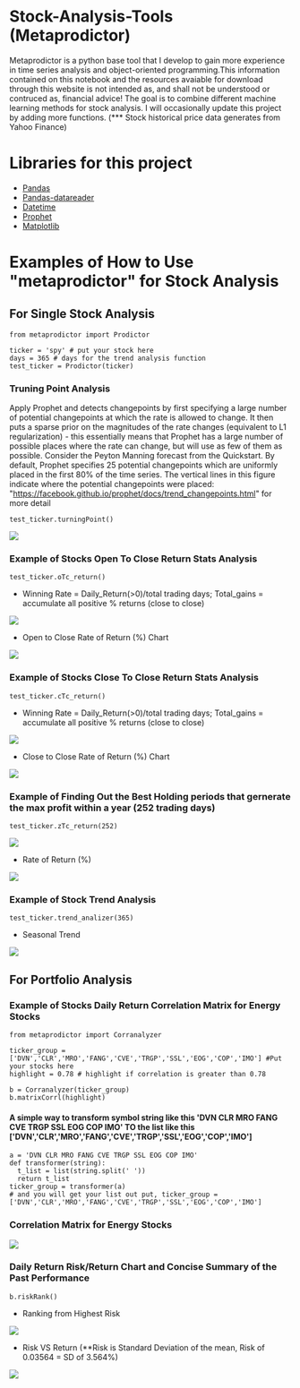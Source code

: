 # Stock-Analysis-Tools (Metaprodictor)
Metaprodictor is a python base tool that I develop to gain more experience in time series analysis and object-oriented programming.This information contained on this notebook and the resources avaiable for download through this website is not intended as, and shall not be understood or contruced as, financial advice! The goal is to combine different machine learning methods for stock analysis. I will occasionally update this project by adding more functions. (*** Stock historical price data generates from Yahoo Finance)
# Libraries for this project
* [Pandas](https://pandas.pydata.org)
* [Pandas-datareader](https://pandas-datareader.readthedocs.io/en/latest)
* [Datetime](https://docs.python.org/3/library/datetime.html)
* [Prophet](https://facebook.github.io/prophet/docs/installation.html#installation-in-python)
* [Matplotlib](https://matplotlib.org)
# Examples of How to Use "metaprodictor" for Stock Analysis
## For Single Stock Analysis

```
from metaprodictor import Prodictor

ticker = 'spy' # put your stock here
days = 365 # days for the trend analysis function
test_ticker = Prodictor(ticker) 
```

### Truning Point Analysis
Apply Prophet and detects changepoints by first specifying a large number of potential changepoints at which the rate is allowed to change. It then puts a sparse prior on the magnitudes of the rate changes (equivalent to L1 regularization) - this essentially means that Prophet has a large number of possible places where the rate can change, but will use as few of them as possible. Consider the Peyton Manning forecast from the Quickstart. By default, Prophet specifies 25 potential changepoints which are uniformly placed in the first 80% of the time series. The vertical lines in this figure indicate where the potential changepoints were placed: "https://facebook.github.io/prophet/docs/trend_changepoints.html" for more detail
```
test_ticker.turningPoint()
```

![](image/turningpoint.png)


### Example of Stocks Open To Close Return Stats Analysis

```
test_ticker.oTc_return()
```
* Winning Rate = Daily_Return(>0)/total trading days; Total_gains = accumulate all positive % returns (close to close)

![](image/opentoclosestat.png)

* Open to Close Rate of Return (%) Chart

![](image/opentoclosechart.png)

### Example of Stocks Close To Close Return Stats Analysis

```
test_ticker.cTc_return()
```
* Winning Rate = Daily_Return(>0)/total trading days; Total_gains = accumulate all positive % returns (close to close)

![](image/closetoclosestat.png)

* Close to Close Rate of Return (%) Chart

![](image/closetoclosechart.png)

### Example of Finding Out the Best Holding periods that gernerate the max profit within a year (252 trading days)
```
test_ticker.zTc_return(252)
```
![](image/bth.png)

* Rate of Return (%) 

![](image/bthc.png)

### Example of Stock Trend Analysis

```
test_ticker.trend_analizer(365)
```
* Seasonal Trend

![](image/Porphet_Trend_analysis.png)

## For Portfolio Analysis

### Example of Stocks Daily Return Correlation Matrix for Energy Stocks
```
from metaprodictor import Corranalyzer

ticker_group = ['DVN','CLR','MRO','FANG','CVE','TRGP','SSL','EOG','COP','IMO'] #Put your stocks here
highlight = 0.78 # highlight if correlation is greater than 0.78

b = Corranalyzer(ticker_group)
b.matrixCorrl(highlight)
```

#### A simple way to transform symbol string like this 'DVN CLR MRO FANG CVE TRGP SSL EOG COP IMO' TO the list like this ['DVN','CLR','MRO','FANG','CVE','TRGP','SSL','EOG','COP','IMO']
```
a = 'DVN CLR MRO FANG CVE TRGP SSL EOG COP IMO'
def transformer(string):
  t_list = list(string.split(' '))
  return t_list
ticker_group = transformer(a)
# and you will get your list out put, ticker_group = ['DVN','CLR','MRO','FANG','CVE','TRGP','SSL','EOG','COP','IMO']
```

### Correlation Matrix for Energy Stocks

![](image/CORRELATION.png)


### Daily Return Risk/Return Chart and Concise Summary of the Past Performance
```
b.riskRank()
```
* Ranking from Highest Risk

![](image/riskc.png)

* Risk VS Return (**Risk is Standard Deviation of the mean, Risk of 0.03564 = SD of 3.564%)

![](image/ranking.png)
